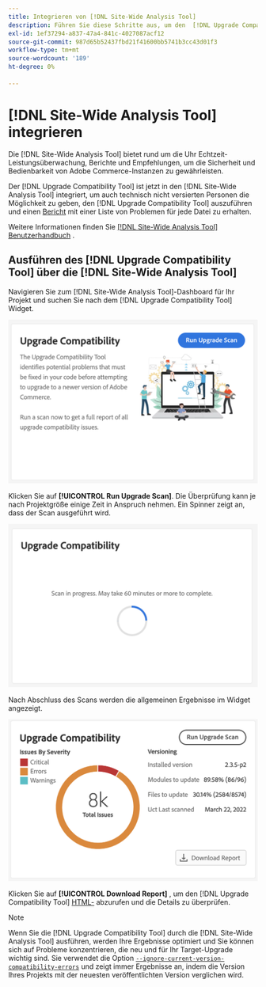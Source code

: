 ```yaml
---
title: Integrieren von [!DNL Site-Wide Analysis Tool]
description: Führen Sie diese Schritte aus, um den  [!DNL Upgrade Compatibility Tool]  aus dem  [!DNL Site-Wide Analysis Tool] -Dashboard Ihres Adobe Commerce-Projekts abzurufen.
exl-id: 1ef37294-a837-47a4-841c-4027087acf12
source-git-commit: 987d65b52437fbd21f41600bb5741b3cc43d01f3
workflow-type: tm+mt
source-wordcount: '189'
ht-degree: 0%

---
```


# [!DNL Site-Wide Analysis Tool] integrieren

Die [!DNL Site-Wide Analysis Tool] bietet rund um die Uhr Echtzeit-Leistungsüberwachung, Berichte und Empfehlungen, um die Sicherheit und Bedienbarkeit von Adobe Commerce-Instanzen zu gewährleisten.

Der [!DNL Upgrade Compatibility Tool] ist jetzt in den [!DNL Site-Wide Analysis Tool] integriert, um auch technisch nicht versierten Personen die Möglichkeit zu geben, den [!DNL Upgrade Compatibility Tool] auszuführen und einen [Bericht](../upgrade-compatibility-tool/reports.md) mit einer Liste von Problemen für jede Datei zu erhalten.

Weitere Informationen finden Sie [[!DNL Site-Wide Analysis Tool] Benutzerhandbuch](https://experienceleague.adobe.com/de/docs/commerce-operations/tools/site-wide-analysis-tool/access) .

## Ausführen des [!DNL Upgrade Compatibility Tool] über die [!DNL Site-Wide Analysis Tool]

Navigieren Sie zum [!DNL Site-Wide Analysis Tool]-Dashboard für Ihr Projekt und suchen Sie nach dem [!DNL Upgrade Compatibility Tool] Widget.

![UCT SWAT-Widget - Anfänglich](../../assets/upgrade-guide/uct-swat-initial.png)

Klicken Sie auf **[!UICONTROL Run Upgrade Scan]**. Die Überprüfung kann je nach Projektgröße einige Zeit in Anspruch nehmen. Ein Spinner zeigt an, dass der Scan ausgeführt wird.

![UCT SWAT-Widget - In Bearbeitung](../../assets/upgrade-guide/uct-swat-progress.png)

Nach Abschluss des Scans werden die allgemeinen Ergebnisse im Widget angezeigt.

![UCT SWAT-Widget - Ergebnisse](../../assets/upgrade-guide/uct-swat-results.png)

Klicken Sie auf **[!UICONTROL Download Report]** , um den [!DNL Upgrade Compatibility Tool] [HTML-](../upgrade-compatibility-tool/reports.md#html-report) abzurufen und die Details zu überprüfen.


>[!NOTE]
>
> Wenn Sie die [!DNL Upgrade Compatibility Tool] durch die [!DNL Site-Wide Analysis Tool] ausführen, werden Ihre Ergebnisse optimiert und Sie können sich auf Probleme konzentrieren, die neu und für Ihr Target-Upgrade wichtig sind. Sie verwendet die Option [`--ignore-current-version-compatibility-errors`](run.md#optimize-your-results) und zeigt immer Ergebnisse an, indem die Version Ihres Projekts mit der neuesten veröffentlichten Version verglichen wird.
